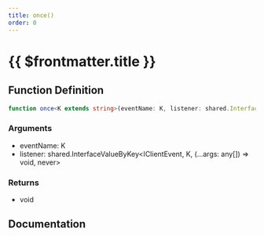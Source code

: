 ```yaml
---
title: once()
order: 0
---
```


# {{ $frontmatter.title }}

## Function Definition

```ts
function once<K extends string>(eventName: K, listener: shared.InterfaceValueByKey<IClientEvent, K, (...args: any[]) => void, never>): void;
```

### Arguments

* eventName: K
* listener: shared.InterfaceValueByKey\<IClientEvent, K, (...args: any[]) =\> void, never\>

### Returns

* void

## Documentation

<!--@include: ./parts/once.md-->

